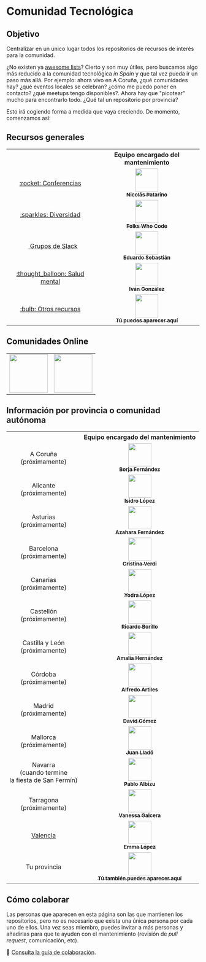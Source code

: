 # Comunidad Tecnológica

## Objetivo

Centralizar en un único lugar todos los repositorios de recursos de interés para la comunidad.

¿No existen ya [awesome lists](https://github.com/sindresorhus/awesome)? Cierto y son muy útiles, pero buscamos algo más reducido a la comunidad tecnológica _in Spain_ y que tal vez pueda ir un paso más allá. Por ejemplo: ahora vivo en A Coruña, ¿qué comunidades hay? ¿qué eventos locales se celebran? ¿cómo me puedo poner en contacto? ¿qué meetups tengo disponibles?. Ahora hay que "picotear" mucho para encontrarlo todo. ¿Qué tal un repositorio por provincia?

Esto irá cogiendo forma a medida que vaya creciendo. De momento, comenzamos así:

## Recursos generales

<table>
  <tr>
    <th></th>
    <th>Equipo encargado del mantenimiento</th>
  </tr>
  <!-- CONFERENCIAS -->
  <tr>
    <td align="center">
      <a href="https://github.com/npatarino/tech-conferences-spain">
        :rocket: Conferencias
      </a>
    </td>
    <td align="center">
      <a href="https://github.com/npatarino">
        <img src="https://avatars0.githubusercontent.com/u/209096?s=460&v=4" width="60px" alt=""><br />
        <sub><b>Nicolás Patarino</b></sub>
      </a>
    </td>
  </tr>
  <!-- DIVERSIDAD -->
  <tr>
    <td align="center">
      <a href="https://github.com/folkswhocode/awesome-diversity">
        :sparkles: Diversidad
      </a>
    </td>
    <td align="center">
      <a href="https://github.com/folkswhocode">
        <img src="https://avatars3.githubusercontent.com/u/31612966?s=200&v=4"  width="60px" alt=""><br />
        <sub><b>Folks Who Code</b></sub>
      </a>
    </td>
  </tr>
  <!-- GRUPOS DE SLACK -->
  <tr>
    <td align="center">
      <a href="https://github.com/comunidad-tecnologica/awesome-spanish-slack-dev-groups">
        <img src="https://a.slack-edge.com/4a5c4/marketing/img/meta/favicon-32.png" width="14px" alt=""> Grupos de Slack
      </a>
    </td>
    <td align="center">
      <a href="https://github.com/esebastian">
        <img src="https://avatars0.githubusercontent.com/u/577074?s=460&v=4" width="60px" alt=""><br />
        <sub><b>Eduardo Sebastián</b></sub>
      </a>
    </td>
  </tr>
  <!-- SALUD MENTAL -->
  <tr>
    <td align="center">
      <a href="https://github.com/dreamingechoes/awesome-mental-health">
         :thought_balloon: Salud mental
      </a>
    </td>
    <td align="center">
      <a href="https://github.com/dreamingechoes">
        <img src="https://avatars2.githubusercontent.com/u/4928335?s=460&v=4" width="60px" alt=""><br />
        <sub><b>Iván González</b></sub>
      </a>
    </td>
  </tr>
  <!-- INVITACIÓN A NUEVAS COLABORACIONES -->
  <tr>
    <td align="center">
      <a href="https://github.com/comunidad-tecnologica/comunidad-tecnologica/blob/master/CONTRIBUTING.md">
        :bulb: Otros recursos
      </a>
    </td>
    <td align="center">
      <a href="https://github.com/comunidad-tecnologica/comunidad-tecnologica/blob/master/CONTRIBUTING.md">
        <img src="https://github.com/identicons/jasonlong.png" width="60px" alt=""><br />
        <sub><b>Tú puedes aparecer aquí</b></sub>
      </a>
    </td>
  </tr>
</table>

## Comunidades Online

<table>
  <tr>
    <td align="center">
      <a href="https://comunidadcode.com" title="Comunidad Code">
        <img src="https://pbs.twimg.com/profile_images/937250050945757184/AALgMvAX_400x400.jpg" width="100px" alt="">
      </a>
    </td>
    <td align="center">
      <a href="https://northemquality.github.io" title="Northem Quality">
        <img src="https://pbs.twimg.com/profile_images/1090562930813358080/lFBjWWt-_400x400.jpg" width="100px" alt="">
      </a>
    </td>
  </tr>
</table>

## Información por provincia o comunidad autónoma

<table>
  <tr>
    <th></th>
    <th>Equipo encargado del mantenimiento</th>
  </tr>
  <!-- A CORUÑA -->
  <tr>
    <td align="center">
      A Coruña<br />(próximamente)
    </td>
    <td align="center">
      <a href="https://github.com/BorjaL">
        <img src="https://avatars0.githubusercontent.com/u/570759?s=460&v=4" width="60px" alt=""><br />
        <sub><b>Borja Fernández</b></sub>
      </a>
    </td>
  </tr>
  <!-- ALICANTE -->
  <tr>
    <td align="center">
      Alicante<br />(próximamente)
    </td>
    <td align="center">
      <a href="https://github.com/islomar">
        <img src="https://avatars1.githubusercontent.com/u/966013?s=460&v=4" width="60px" alt=""><br />
        <sub><b>Isidro López</b></sub>
      </a>
    </td>
  </tr>
  <!-- ASTURIAS -->
  <tr>
    <td align="center">
      Asturias<br />(próximamente)
    </td>
    <td align="center">
      <a href="https://github.com/azaharafernandezguizan">
        <img src="https://avatars3.githubusercontent.com/u/13187806?s=400&v=4" width="60px" alt=""><br />
        <sub><b>Azahara Fernández</b></sub>
      </a>
    </td>
  </tr>
  <!-- BARCELONA -->
  <tr>
    <td align="center">
      Barcelona<br />(próximamente)
    </td>
    <td align="center">
      <a href="https://github.com/cristinaverdi">
        <img src="https://avatars0.githubusercontent.com/u/13377065?s=460&v=4" width="60px" alt=""><br />
        <sub><b>Cristina Verdi</b></sub>
      </a>
    </td>
  </tr>
  <!-- CANARIAS -->
  <tr>
    <td align="center">
      Canarias<br />(próximamente)
    </td>
    <td align="center">
      <a href="https://github.com/yodra">
        <img src="https://avatars0.githubusercontent.com/u/7188403?s=460&v=4" width="60px" alt=""><br />
        <sub><b>Yodra López</b></sub>
      </a>
    </td>
  </tr>
  <!-- CASTELLÓN -->
  <tr>
    <td align="center">
      Castellón<br />(próximamente)
    </td>
    <td align="center">
      <a href="https://github.com/borillo">
        <img src="https://avatars1.githubusercontent.com/u/570960?s=460&v=4" width="60px" alt=""><br />
        <sub><b>Ricardo Borillo</b></sub>
      </a>
    </td>
  </tr>
  <!-- CASTILLA Y LEÓN -->
  <tr>
    <td align="center">
      Castilla y León<br />(próximamente)
    </td>
    <td align="center">
      <a href="https://github.com/amaliahern">
        <img src="https://avatars0.githubusercontent.com/u/304761?s=460&v=4" width="60px" alt=""><br />
        <sub><b>Amalia Hernández</b></sub>
      </a>
    </td>
  </tr>
  <!-- CÓRDOBA -->
  <tr>
    <td align="center">
      Córdoba<br />(próximamente)
    </td>
    <td align="center">
      <a href="https://github.com/aartiles">
        <img src="https://avatars0.githubusercontent.com/u/92608?s=460&v=4" width="60px" alt=""><br />
        <sub><b>Alfredo Artiles</b></sub>
      </a>
    </td>
  </tr>
  <!-- MADRID -->
  <tr>
    <td align="center">
      Madrid<br />(próximamente)
    </td>
    <td align="center">
      <a href="https://github.com/dgomezg">
        <img src="https://avatars2.githubusercontent.com/u/1894346?s=460&v=4" width="60px" alt=""><br />
        <sub><b>David Gómez</b></sub>
      </a>
    </td>
  </tr>
  <!-- MALLORCA -->
  <tr>
    <td align="center">
      Mallorca<br />(próximamente)
    </td>
    <td align="center">
      <a href="https://github.com/jllado">
        <img src="https://avatars0.githubusercontent.com/u/628929?s=460&v=4" width="60px" alt=""><br />
        <sub><b>Juan Lladó</b></sub>
      </a>
    </td>
  </tr>
  <!-- NAVARRA -->
  <tr>
    <td align="center">
      Navarra<br />(cuando termine<br />la fiesta de San Fermín)
    </td>
    <td align="center">
      <a href="https://github.com/pabloalbizu">
        <img src="https://avatars0.githubusercontent.com/u/3223601?s=460&v=4" width="60px" alt=""><br />
        <sub><b>Pablo Albizu</b></sub>
      </a>
    </td>
  </tr>
  <!-- TARRAGONA -->
  <tr>
    <td align="center">
      Tarragona<br />(próximamente)
    </td>
    <td align="center">
      <a href="https://github.com/vgalcera">
        <img src="https://pbs.twimg.com/profile_images/600353062658641921/pKjyZM9U_400x400.jpg" width="60px" alt=""><br />
        <sub><b>Vanessa Galcera</b></sub>
      </a>
    </td>
  </tr>
  <!-- VALENCIA -->
  <tr>
    <td align="center">
      <a href="https://github.com/comunidad-tecnologica/valencia">
        Valencia
      </a>
    </td>
    <td align="center">
      <a href="https://github.com/hell03610">
        <img src="https://avatars0.githubusercontent.com/u/581607?s=460&v=4" width="60px" alt=""><br />
        <sub><b>Emma López</b></sub>
      </a>
    </td>
  </tr>
  <!-- INVITACIÓN A NUEVAS COLABORACIONES -->
  <tr>
    <td align="center">
      Tu provincia
    </td>
    <td align="center">
      <a href="https://github.com/comunidad-tecnologica/comunidad-tecnologica/blob/master/CONTRIBUTING.md">
        <img src="https://github.com/identicons/jasonlong.png" width="60px" alt=""><br />
        <sub><b>Tú también puedes aparecer aquí</b></sub>
      </a>
    </td>
  </tr>
</table>

## Cómo colaborar

Las personas que aparecen en esta página son las que mantienen los repositorios, pero no es necesario que exista una única persona por cada uno de ellos. Una vez seas miembro, puedes invitar a más personas y añadirlas para que te ayuden con el mantenimiento (revisión de _pull request_, comunicación, etc).

:book: [Consulta la guía de colaboración](CONTRIBUTING.md).
